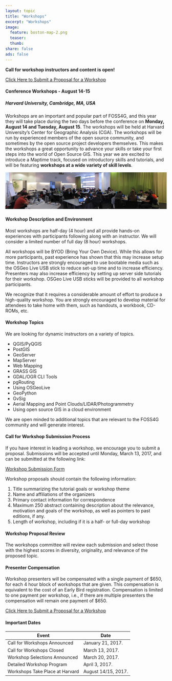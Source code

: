 ```yaml
---
layout: topic
title: "Workshops"
excerpt: "Workshops"
image:
  feature: boston-map-2.png
  teaser:
  thumb:
share: false
ads: false
---
```


<strong>Call for workshop instructors and content is open!</strong>

[Click Here to Submit a Proposal for a Workshop](https://goo.gl/forms/K11bcwa5xkpmYAsA3)

#### Conference Workshops - August 14-15

##### Harvard University, Cambridge, MA, USA

Workshops are an important and popular part of FOSS4G, and this year they will take place during the two days before the conference on <strong>Monday, August 14 and Tuesday, August 15</strong>. The workshops will be held at Harvard University’s Center for Geographic Analysis (CGA). The workshops will be run by experienced members of the open source community, and sometimes by the open source project developers themselves. This makes the workshops a great opportunity to advance your skills or take your first steps into the world of Open Source GIS. This year we are excited to introduce a Maptime track, focused on introductory skills and tutorials, and will be featuring <strong>workshops at a wide variety of skill levels</strong>.

![Workshops](../images/vienna_code_sprint.jpg "Workshops")

#### Workshop Description and Environment

Most workshops are half-day (4 hour) and all provide hands-on experiences with participants following along with an instructor. We will consider a limited number of full day (8 hour) workshops.

All workshops will be BYOD (Bring Your Own Device). While this allows for more participants, past experience has shown that this may increase setup time. Instructors are strongly encouraged to use bootable media such as the OSGeo Live USB stick to reduce set-up time and to increase efficiency. Presenters may also increase efficiency by setting up server side tutorials for their workshop. OSGeo Live USB sticks will be provided to all workshop participants.

We recognize that it requires a considerable amount of effort to produce a high-quality workshop. You are strongly encouraged to develop material for attendees to take home with them, such as handouts, a workbook, CD-ROMs, etc.

#### Workshop Topics

We are looking for dynamic instructors on a variety of topics.

* QGIS/PyQGIS
* PostGIS
* GeoServer
* MapServer
* Web Mapping
* GRASS GIS
* GDAL/OGR CLI Tools
* pgRouting
* Using OSGeoLive
* GeoPython
* GvSig
* Aerial Mapping and Point Clouds/LIDAR/Photogrammetry
* Using open source GIS in a cloud environment

We are open minded to additional topics that are relevant to the FOSS4G community and will generate interest.

#### Call for Workshop Submission Process

If you have interest in leading a workshop, we encourage you to submit a proposal. Submissions will be accepted until Monday, March 13, 2017, and can be submitted at the following link:

[Workshop Submission Form](https://goo.gl/forms/K11bcwa5xkpmYAsA3)

Workshop proposals should contain the following information:

<ol>
	<li>Title summarizing the tutorial goals or workshop theme</li>
	<li>Name and affiliations of the organizers</li>
	<li>Primary contact information for correspondence</li>
	<li>Maximum 250 abstract containing description about the relevance, motivation and goals of the workshop, as well as pointers to past editions, if any.</li>
	<li>Length of workshop, including if it is a half- or full-day workshop</li>
</ol>

#### Workshop Proposal Review
The workshops committee will review each submission and select those with the highest scores in diversity, originality, and relevance of the proposed topic.

#### Presenter Compensation
Workshop presenters will be compensated with a single payment of $650, for each 4 hour block of workshops that are given. This compensation is equivalent to the cost of an Early Bird registration. Compensation is limited to one payment per workshop, i.e., if there are multiple presenters the compensation will remain one payment of $650.

[Click Here to Submit a Proposal for a Workshop](https://goo.gl/forms/K11bcwa5xkpmYAsA3)

#### Important Dates

Event | Date
----- | ----
Call for Workshops Announced | January 21, 2017.
Call for Workshops Closed | March 13, 2017.
Workshop Selections Announced | March 20, 2017.
Detailed Workshop Program | April 3, 2017.
Workshops Take Place at Harvard | August 14/15, 2017.